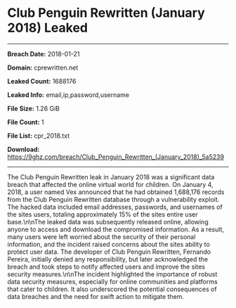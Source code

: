 # Club Penguin Rewritten (January 2018) Leaked

------------
**Breach Date:** 2018-01-21

**Domain:** cprewritten.net

**Leaked Count:** 1688176

**Leaked Info:** email,ip,password,username

**File Size:** 1.26 GiB

**File Count:** 1

**File List:** cpr_2018.txt

**Download:** https://9ghz.com/breach/Club_Penguin_Rewritten_(January_2018)_5a5239

------------
The Club Penguin Rewritten leak in January 2018 was a significant data breach that affected the online virtual world for children. On January 4, 2018, a user named Vex announced that he had obtained 1,688,176 records from the Club Penguin Rewritten database through a vulnerability exploit. The hacked data included email addresses, passwords, and usernames of the sites users, totaling approximately 15% of the sites entire user base.\n\nThe leaked data was subsequently released online, allowing anyone to access and download the compromised information. As a result, many users were left worried about the security of their personal information, and the incident raised concerns about the sites ability to protect user data. The developer of Club Penguin Rewritten, Fernando Pereira, initially denied any responsibility, but later acknowledged the breach and took steps to notify affected users and improve the sites security measures.\n\nThe incident highlighted the importance of robust data security measures, especially for online communities and platforms that cater to children. It also underscored the potential consequences of data breaches and the need for swift action to mitigate them.

